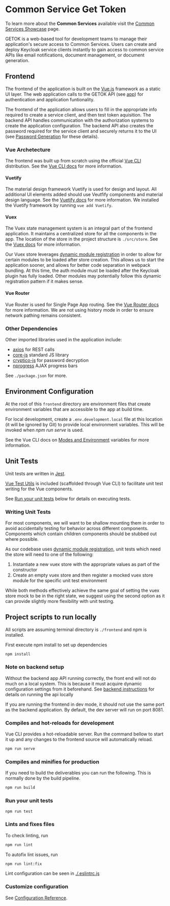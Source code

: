 # Common Service Get Token

To learn more about the **Common Services** available visit the [Common Services Showcase](https://bcgov.github.io/common-service-showcase/) page.

GETOK is a web-based tool for development teams to manage their application's secure access to Common Services. Users can create and deploy Keycloak service clients instantly to gain access to common service APIs like email notifications, document management, or document generation.

## Frontend

The frontend of the application is built on the [Vue.js](https://vuejs.org/) framework as a static UI layer. The web application calls to the GETOK API (see [app](../app)) for authentication and application funtionality.

The frontend of the application allows users to fill in the appropriate info required to create a service client, and then test token aquisition. The backend API handles communication with the authorization systems to create the application configuration. The backend API also creates the password required for the service client and securely returns it to the UI (see [Password Generation](https://github.com/bcgov/nr-get-token/wiki/Password-Generation) for these details).

### Vue Archetecture

The frontend was built up from scratch using the official [Vue CLI](https://cli.vuejs.org/) distribution. See the [Vue CLI docs](https://cli.vuejs.org/) for more information.

#### Vuetify

The material design framework Vuetify is used for design and layout. All additional UI elements added should use Veutfify components and material design language. See the [Vuetify docs](https://vuetifyjs.com/en/getting-started/quick-start) for more information. We installed the Vuetify framework by running `vue add Vuetify`.

#### Vuex

The Vuex state management system is an integral part of the frontend application. It maintains a centralized store for all the components in the app. The location of the store in the project structure is `./src/store`. See the [Vuex docs](https://vuex.vuejs.org/) for more information.

Our Vuex store leverages [dynamic module registration](https://vuex.vuejs.org/guide/modules.html#dynamic-module-registration) in order to allow for certain modules to be loaded after store creation. This allows us to start the application sooner, and allows for better code separation in webpack bundling. At this time, the auth module must be loaded after the Keycloak plugin has fully loaded. Other modules may potentially follow this dynamic registration pattern if it makes sense.

#### Vue Router

Vue Router is used for Single Page App routing. See the [Vue Router docs](https://router.vuejs.org/) for more information. We are not using history mode in order to ensure network pathing remains consistent.

### Other Dependencies

Other imported libraries used in the application include:

* [axios](https://www.npmjs.com/package/axios) for REST calls
* [core-js](https://www.npmjs.com/package/core-js) standard JS library
* [cryptico-js](https://www.npmjs.com/package/cryptico-js) for password decryption
* [nprogress](https://www.npmjs.com/package/nprogress) AJAX progress bars

See `./package.json` for more.

## Environment Configuration

At the root of this `frontend` directory are environment files that create environment variables that are accessible to the app at build time.

For local development, create a `.env.development.local` file at this location (it will be ignored by Git) to provide local environment variables. This will be invoked when *npm run serve* is used.

See the Vue CLI docs on [Modes and Environment](https://cli.vuejs.org/guide/mode-and-env.html) variables for more information.

## Unit Tests

Unit tests are written in [Jest](https://jestjs.io/).

[Vue Test Utils](https://vue-test-utils.vuejs.org/) is included (scaffolded through Vue CLI) to facilitate unit test writing for the Vue components.

See [Run your unit tests](#run-your-unit-tests) below for details on executing tests.

### Writing Unit Tests

For most components, we will want to be shallow mounting them in order to avoid accidentally testing for behavior across different components. Components which contain children components should be stubbed out where possible.

As our codebase uses [dynamic module registration](https://vuex.vuejs.org/guide/modules.html#dynamic-module-registration), unit tests which need the store will need to one of the following:

1. Instantiate a new vuex store with the appropriate values as part of the constructor
2. Create an empty vuex store and then register a mocked vuex store module for the specific unit test environment

While both methods effectively achieve the same goal of setting the vuex store mock to be in the right state, we suggest using the second option as it can provide slightly more flexibility with unit testing.

## Project scripts to run locally

All scripts are assuming terminal directory is `./frontend` and npm is installed.

First execute npm install to set up dependencies

``` sh
npm install
```

### Note on backend setup

Without the backend app API running correctly, the front end will not do much on a local system. This is because it must acquire dynamic configuration settings from it beforehand. See [backend instructions](../README.md) for details on running the api locally

If you are running the frontend in dev mode, it should not use the same port as the backend application. By default, the dev server will run on port 8081.

### Compiles and hot-reloads for development

Vue CLI provides a hot-reloadable server. Run the command bellow to start it up and any changes to the frontend source will automatically reload.

``` sh
npm run serve
```

### Compiles and minifies for production

If you need to build the deliverables you can run the following. This is normally done by the build pipeline.

``` sh
npm run build
```

### Run your unit tests

``` sh
npm run test
```

### Lints and fixes files

To check linting, run

``` sh
npm run lint
```

To autofix lint issues, run

``` sh
npm run lint:fix
```

Lint configuration can be seen in [./.eslintrc.js](./.eslintrc.js)

### Customize configuration

See [Configuration Reference](https://cli.vuejs.org/config/).
